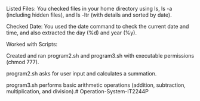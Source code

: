 Listed Files: You checked files in your home directory using ls, ls -a (including hidden files), and ls -ltr (with details and sorted by date).

Checked Date: You used the date command to check the current date and time, and also extracted the day (%d) and year (%y).

Worked with Scripts:

Created and ran program2.sh and program3.sh with executable permissions (chmod 777).

program2.sh asks for user input and calculates a summation.

program3.sh performs basic arithmetic operations (addition, subtraction, multiplication, and division).# Operation-System-IT2244P
